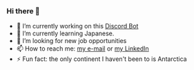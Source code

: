 ### Hi there 👋

- 🔭 I’m currently working on this [Discord Bot](https://github.com/DanielMCGR/Discord-Bot)
- 🌱 I’m currently learning Japanese.
- 👯 I’m looking for new job opportunities
- 📫 How to reach me: [my e-mail](mailto:danielmcgrocha@gmail.com) or [my LinkedIn](https://www.linkedin.com/in/danielmcgr)
- ⚡ Fun fact: the only continent I haven't been to is Antarctica
